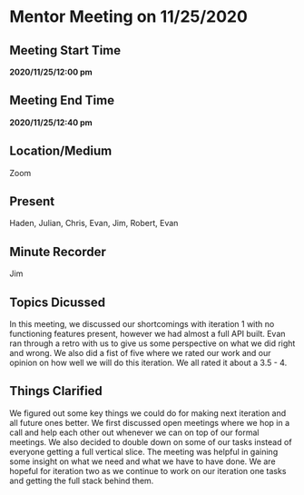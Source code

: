 # Mentor Meeting on 11/25/2020

## Meeting Start Time

**2020/11/25/12:00 pm**

## Meeting End Time

**2020/11/25/12:40 pm**

## Location/Medium

Zoom

## Present

Haden, Julian, Chris, Evan, Jim, Robert, Evan

## Minute Recorder

Jim

## Topics Dicussed

In this meeting, we discussed our shortcomings with iteration 1 with no functioning features present, however we had almost a full API built. Evan ran through a retro with us to give us some perspective on what we did right and wrong. We also did a fist of five where we rated our work and our opinion on how well we will do this iteration. We all rated it about a 3.5 - 4. 

## Things Clarified

We figured out some key things we could do for making next iteration and all future ones better. We first discussed open meetings where we hop in a call and help each other out whenever we can on top of our formal meetings. We also decided to double down on some of our tasks instead of everyone getting a full vertical slice. The meeting was helpful in gaining some insight on what we need and what we have to have done. We are hopeful for iteration two as we continue to work on our iteration one tasks and getting the full stack behind them. 
